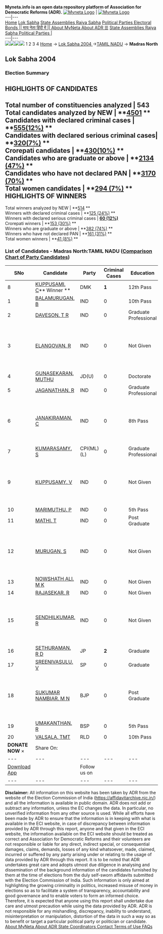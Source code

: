 **Myneta.info is an open data repository platform of Association for Democratic Reforms (ADR).**
[![Myneta Logo](https://www.myneta.info/lib/img/myneta-logo.png)](https://www.myneta.info/) | [![Myneta Logo](https://www.myneta.info/lib/img/adr-logo.png)](https://adrindia.org)  
---|---  
[Home](https://www.myneta.info/) [Lok Sabha](https://www.myneta.info/#ls "Lok Sabha") [ State Assemblies ](https://www.myneta.info/#sa "State Assemblies") [Rajya Sabha](https://www.myneta.info/#rs "Rajya Sabha") [Political Parties ](https://www.myneta.info/party "Political Parties") [ Electoral Bonds ](https://www.myneta.info/electoral_bonds "Electoral Bonds") [ || माय नेता हिंदी में || ](https://translate.google.co.in/translate?prev=hp&hl=en&js=y&u=www.myneta.info&sl=en&tl=hi&history_state0=) [ About MyNeta ](https://adrindia.org/content/about-myneta) [ About ADR ](https://adrindia.org/about-adr/who-we-are) [☰](javascript:void\(0\))
[ State Assemblies ](https://www.myneta.info/#sa "State Assemblies") [ Rajya Sabha ](https://www.myneta.info/#rs "Rajya Sabha") [ Political Parties ](https://www.myneta.info/party "Political Parties")
|   
---|---  
![](https://www.myneta.info/lib/img/banner/banner-1.png)![](https://www.myneta.info/lib/img/banner/banner-2.png)![](https://www.myneta.info/lib/img/banner/banner-3.png)![](https://www.myneta.info/lib/img/banner/banner-4.png)
1  2  3  4 
[Home](https://www.myneta.info/) → [Lok Sabha 2004 ](https://www.myneta.info/loksabha2004/)→[TAMIL NADU](https://www.myneta.info/loksabha2004/index.php?action=show_constituencies&state_id=22) → **Madras North**
### 
## Lok Sabha 2004 
###  Election Summary 
HIGHLIGHTS OF CANDIDATES  
---  
Total number of constituencies analyzed |  543   
Total candidates analyzed by NEW | **[4501](https://www.myneta.info/loksabha2004/index.php?action=summary&subAction=candidates_analyzed&sort=candidate#summary) **  
Candidates with declared criminal cases | **[555(12%)](https://www.myneta.info/loksabha2004/index.php?action=summary&subAction=crime&sort=candidate#summary) **  
Candidates with declared serious criminal cases| **[320(7%)](https://www.myneta.info/loksabha2004/index.php?action=summary&subAction=serious_crime&sort=candidate#summary) **  
Crorepati candidates | **[430(10%)](https://www.myneta.info/loksabha2004/index.php?action=summary&subAction=crorepati&sort=candidate#summary) **  
Candidates who are graduate or above | **[2134 (47%)](https://www.myneta.info/loksabha2004/index.php?action=summary&subAction=education&sort=candidate#summary) **  
Candidates who have not declared PAN | **[3170 (70%)](https://www.myneta.info/loksabha2004/index.php?action=summary&subAction=without_pan&sort=candidate#summary) **  
Total women candidates | **[294 (7%)](https://www.myneta.info/loksabha2004/index.php?action=summary&subAction=women_candidate&sort=candidate#summary) **  
HIGHLIGHTS OF WINNERS  
---  
Total winners analyzed by NEW | **[514](https://www.myneta.info/loksabha2004/index.php?action=summary&subAction=winner_analyzed&sort=candidate#summary) **  
Winners with declared criminal cases | **[125 (24%)](https://www.myneta.info/loksabha2004/index.php?action=summary&subAction=winner_crime&sort=candidate#summary) **  
Winners with declared serious criminal cases | **[60 (12%)](https://www.myneta.info/loksabha2004/index.php?action=summary&subAction=winner_serious_crime&sort=candidate#summary)**  
Crorepati winners | **[153 (30%)](https://www.myneta.info/loksabha2004/index.php?action=summary&subAction=winner_crorepati&sort=candidate#summary) **  
Winners who are graduate or above | **[382 (74%)](https://www.myneta.info/loksabha2004/index.php?action=summary&subAction=winner_education&sort=candidate#summary) **  
Winners who have not declared PAN | **[161 (31%)](https://www.myneta.info/loksabha2004/index.php?action=summary&subAction=winner_without_pan&sort=candidate#summary) **  
Total women winners | **[41 (8%)](https://www.myneta.info/loksabha2004/index.php?action=summary&subAction=winner_women&sort=candidate#summary) **  
### List of Candidates - Madras North:TAMIL NADU ([Comparison Chart of Party Candidates](https://www.myneta.info/loksabha2004/comparisonchart.php?constituency_id=376))
SNo | Candidate| Party| Criminal Cases| Education| Age| Total Assets| Liabilities  
---|---|---|---|---|---|---|---  
8  | [KUPPUSAMI. C](https://www.myneta.info/loksabha2004/candidate.php?candidate_id=3453)** Winner ** | DMK | **1** | 12th Pass| 77 | Rs 95,37,668 ~ 95 Lacs+ | Rs 1,56,696 ~ 1 Lacs+  
1  | [BALAMURUGAN. B](https://www.myneta.info/loksabha2004/candidate.php?candidate_id=3466) | IND | 0 | 10th Pass| 34 | Rs 3,51,000 ~ 3 Lacs+ | Rs 0 ~   
2  | [DAVESON. T R](https://www.myneta.info/loksabha2004/candidate.php?candidate_id=3467) | IND | 0 | Graduate Professional| 41 | Rs 82,000 ~ 82 Thou+ | Rs 0 ~   
3  | [ELANGOVAN. R](https://www.myneta.info/loksabha2004/candidate.php?candidate_id=3470) | IND | 0 | Not Given| 31 | ![](https://myneta.info/image_v2.php?myneta_folder=loksabha2004&candidate_id=3470&col=ta) | ![](https://myneta.info/image_v2.php?myneta_folder=loksabha2004&candidate_id=3470&col=lia)  
4  | [GUNASEKARAN. MUTHU](https://www.myneta.info/loksabha2004/candidate.php?candidate_id=3455) | JD(U) | 0 | Doctorate| 66 | Rs 5,85,000 ~ 5 Lacs+ | Rs 0 ~   
5  | [JAGANATHAN. R](https://www.myneta.info/loksabha2004/candidate.php?candidate_id=3472) | IND | 0 | Graduate Professional| 36 | Rs 4,93,000 ~ 4 Lacs+ | Rs 0 ~   
6  | [JANAKIRAMAN. C](https://www.myneta.info/loksabha2004/candidate.php?candidate_id=3476) | IND | 0 | 8th Pass| 36 | ![](https://myneta.info/image_v2.php?myneta_folder=loksabha2004&candidate_id=3476&col=ta) | ![](https://myneta.info/image_v2.php?myneta_folder=loksabha2004&candidate_id=3476&col=lia)  
7  | [KUMARASAMY. S](https://www.myneta.info/loksabha2004/candidate.php?candidate_id=3458) | CPI(ML)(L) | 0 | Graduate Professional| 49 | Rs 51,600 ~ 51 Thou+ | Rs 0 ~   
9  | [KUPPUSAMY. V](https://www.myneta.info/loksabha2004/candidate.php?candidate_id=3464) | IND | 0 | Not Given| 45 | ![](https://myneta.info/image_v2.php?myneta_folder=loksabha2004&candidate_id=3464&col=ta) | ![](https://myneta.info/image_v2.php?myneta_folder=loksabha2004&candidate_id=3464&col=lia)  
10  | [MARIMUTHU. P](https://www.myneta.info/loksabha2004/candidate.php?candidate_id=3471) | IND | 0 | 5th Pass| 49 | Rs 3,90,000 ~ 3 Lacs+ | Rs 9,000 ~ 9 Thou+  
11  | [MATHI. T](https://www.myneta.info/loksabha2004/candidate.php?candidate_id=3461) | IND | 0 | Post Graduate| 38 | Rs 10,37,000 ~ 10 Lacs+ | Rs 0 ~   
12  | [MURUGAN. S](https://www.myneta.info/loksabha2004/candidate.php?candidate_id=3477) | IND | 0 | Not Given| 34 | ![](https://myneta.info/image_v2.php?myneta_folder=loksabha2004&candidate_id=3477&col=ta) | ![](https://myneta.info/image_v2.php?myneta_folder=loksabha2004&candidate_id=3477&col=lia)  
13  | [NOWSHATH ALI. M K](https://www.myneta.info/loksabha2004/candidate.php?candidate_id=3465) | IND | 0 | Not Given| 37 | Rs 1,50,000 ~ 1 Lacs+ | Rs 0 ~   
14  | [RAJASEKAR. R](https://www.myneta.info/loksabha2004/candidate.php?candidate_id=3469) | IND | 0 | Not Given| 25 | Rs 18,000 ~ 18 Thou+ | Rs 0 ~   
15  | [SENDHILKUMAR. R](https://www.myneta.info/loksabha2004/candidate.php?candidate_id=3473) | IND | 0 | Not Given| 33 | ![](https://myneta.info/image_v2.php?myneta_folder=loksabha2004&candidate_id=3473&col=ta) | ![](https://myneta.info/image_v2.php?myneta_folder=loksabha2004&candidate_id=3473&col=lia)  
16  | [SETHURAMAN. R D](https://www.myneta.info/loksabha2004/candidate.php?candidate_id=3460) | JP | **2** | Graduate| 63 | Rs 41,80,300 ~ 41 Lacs+ | Rs 1,96,000 ~ 1 Lacs+  
17  | [SREENIVASULU. V](https://www.myneta.info/loksabha2004/candidate.php?candidate_id=3463) | SP | 0 | Graduate| 41 | Rs 3,72,500 ~ 3 Lacs+ | Rs 0 ~   
18  | [SUKUMAR NAMBIAR. M N](https://www.myneta.info/loksabha2004/candidate.php?candidate_id=3454) | BJP | 0 | Post Graduate| 57 | ![](https://myneta.info/image_v2.php?myneta_folder=loksabha2004&candidate_id=3454&col=ta) | ![](https://myneta.info/image_v2.php?myneta_folder=loksabha2004&candidate_id=3454&col=lia)  
19  | [UMAKANTHAN. R](https://www.myneta.info/loksabha2004/candidate.php?candidate_id=3456) | BSP | 0 | 5th Pass| 51 | Rs 30,000 ~ 30 Thou+ | Rs 0 ~   
20  | [VALSALA. TMT](https://www.myneta.info/loksabha2004/candidate.php?candidate_id=3468) | RLD | 0 | 10th Pass| 37 | Rs 49,65,000 ~ 49 Lacs+ | Rs 20,00,000 ~ 20 Lacs+  
|  **DONATE NOW** × |  Share On:  | [](https://api.whatsapp.com/send?text=https%3A%2F%2Fmyneta.info%2Fpunjab2022%2Findex.php%3Faction%3Dshow_constituencies%26state_id%3D19) | [](https://www.facebook.com/sharer/sharer.php?u=https%3A%2F%2Fmyneta.info%2Fpunjab2022%2Findex.php%3Faction%3Dshow_constituencies%26state_id%3D19) | [](https://twitter.com/share?url=https%3A%2F%2Fmyneta.info%2Fpunjab2022%2Findex.php%3Faction%3Dshow_constituencies%26state_id%3D19)  
---|---|---|---|---  
| [ Download App ](https://play.google.com/store/apps/details?id=com.webrosoft.myneta1&pcampaignid=pcampaignidMKT-Other-global-all-co-prtnr-py-PartBadge-Mar2515-1) | [](https://play.google.com/store/apps/details?id=com.webrosoft.myneta1&pcampaignid=pcampaignidMKT-Other-global-all-co-prtnr-py-PartBadge-Mar2515-1) |  Follow us on  | [](https://www.facebook.com/adrindia.org/) | [](https://twitter.com/adrspeaks) | [](https://groups.google.com/g/national-election-watch?hl=en&pli=1) | [](https://www.instagram.com/adrspeaks/) | [](https://www.youtube.com/user/adrspeaks) | [](https://sharechat.com/profile/adrspeaks)  
---|---|---|---|---|---|---|---|---  
**Disclaimer:** All information on this website has been taken by ADR from the website of the Election Commission of India (https://affidavitarchive.nic.in/) and all the information is available in public domain. ADR does not add or subtract any information, unless the EC changes the data. In particular, no unverified information from any other source is used. While all efforts have been made by ADR to ensure that the information is in keeping with what is available in the ECI website, in case of discrepancy between information provided by ADR through this report, anyone and that given in the ECI website, the information available on the ECI website should be treated as correct and Association for Democratic Reforms and their volunteers are not responsible or liable for any direct, indirect special, or consequential damages, claims, demands, losses of any kind whatsoever, made, claimed, incurred or suffered by any party arising under or relating to the usage of data provided by ADR through this report. It is to be noted that ADR undertakes great care and adopts utmost due diligence in analysing and dissemination of the background information of the candidates furnished by them at the time of elections from the duly self-sworn affidavits submitted with the Election Commission of India. Such information is only aimed at highlighting the growing criminality in politics, increased misuse of money in elections so as to facilitate a system of transparency, accountability and good governance and to enable voters to form an informed choice. Therefore, it is expected that anyone using this report shall undertake due care and utmost precaution while using the data provided by ADR. ADR is not responsible for any mishandling, discrepancy, inability to understand, misinterpretation or manipulation, distortion of the data in such a way so as to benefit or target a particular political party or politician or candidate. 
[ About MyNeta ](https://adrindia.org/content/about-myneta) [ About ADR ](https://adrindia.org/about-adr/who-we-are) [ State Coordinators ](https://adrindia.org/about-adr/state-coordinators) [ Contact ](https://adrindia.org/contact-us) [ Terms of Use ](https://adrindia.org/content/adr-terms-use) [ FAQs ](https://adrindia.org/content/faqs)
